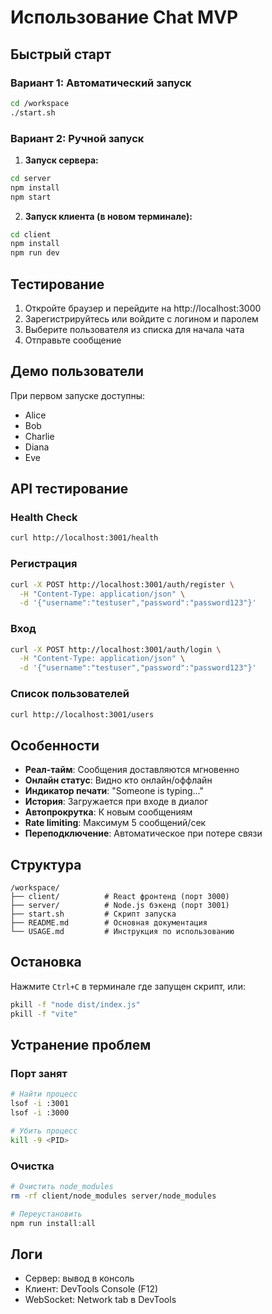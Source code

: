 # Использование Chat MVP

## Быстрый старт

### Вариант 1: Автоматический запуск
```bash
cd /workspace
./start.sh
```

### Вариант 2: Ручной запуск

1. **Запуск сервера:**
```bash
cd server
npm install
npm start
```

2. **Запуск клиента (в новом терминале):**
```bash
cd client
npm install
npm run dev
```

## Тестирование

1. Откройте браузер и перейдите на http://localhost:3000
2. Зарегистрируйтесь или войдите с логином и паролем
3. Выберите пользователя из списка для начала чата
4. Отправьте сообщение

## Демо пользователи

При первом запуске доступны:
- Alice
- Bob  
- Charlie
- Diana
- Eve

## API тестирование

### Health Check
```bash
curl http://localhost:3001/health
```

### Регистрация
```bash
curl -X POST http://localhost:3001/auth/register \
  -H "Content-Type: application/json" \
  -d '{"username":"testuser","password":"password123"}'
```

### Вход
```bash
curl -X POST http://localhost:3001/auth/login \
  -H "Content-Type: application/json" \
  -d '{"username":"testuser","password":"password123"}'
```

### Список пользователей
```bash
curl http://localhost:3001/users
```

## Особенности

- **Реал-тайм**: Сообщения доставляются мгновенно
- **Онлайн статус**: Видно кто онлайн/оффлайн
- **Индикатор печати**: "Someone is typing..."
- **История**: Загружается при входе в диалог
- **Автопрокрутка**: К новым сообщениям
- **Rate limiting**: Максимум 5 сообщений/сек
- **Переподключение**: Автоматическое при потере связи

## Структура

```
/workspace/
├── client/          # React фронтенд (порт 3000)
├── server/          # Node.js бэкенд (порт 3001)
├── start.sh         # Скрипт запуска
├── README.md        # Основная документация
└── USAGE.md         # Инструкция по использованию
```

## Остановка

Нажмите `Ctrl+C` в терминале где запущен скрипт, или:

```bash
pkill -f "node dist/index.js"
pkill -f "vite"
```

## Устранение проблем

### Порт занят
```bash
# Найти процесс
lsof -i :3001
lsof -i :3000

# Убить процесс
kill -9 <PID>
```

### Очистка
```bash
# Очистить node_modules
rm -rf client/node_modules server/node_modules

# Переустановить
npm run install:all
```

## Логи

- Сервер: вывод в консоль
- Клиент: DevTools Console (F12)
- WebSocket: Network tab в DevTools